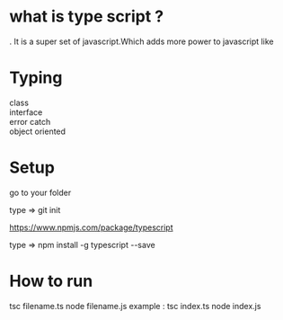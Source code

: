 # what is type script ?

. It is a super set of javascript.Which adds more power to javascript like

# Typing
class <br>
interface <br>
error catch <br>
object oriented <br>

# Setup
go to your folder

type => git init

https://www.npmjs.com/package/typescript

type => npm install -g typescript --save


# How to run 

 tsc filename.ts
 node filename.js
 example :  tsc index.ts
            node index.js
